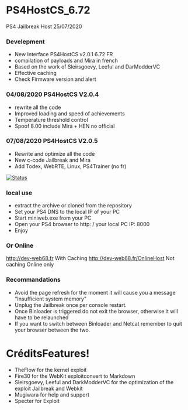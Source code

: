 # PS4HostCS_6.72
PS4 Jailbreak Host 25/07/2020

### Develepment
  - New Interface PS4HostCS v2.0.1 6.72 FR
  - compilation of payloads and Mira in french
  - Based on the work of Sleirsgoevy, Leeful and DarModderVC
  - Effective caching
  - Check Firmware version and alert

  ### 04/08/2020 PS4HostCS V2.0.4
  - rewrite all the code
  - Improved loading and speed of achievements
  - Temperature threshold control
  - Spoof 8.00 include Mira + HEN no official
   ### 07/08/2020 PS4HostCS V2.0.5
   - Rewrite and optimize all the code
   - New c-code Jailbreak and Mira
   - Add Todex, WebRTE, Linux, PS4Trainer (no fr)

[![Status](https://travis-ci.org/joemccann/dillinger.svg?branch=master)](https://travis-ci.org/joemccann/dillinger)

### local use 
  - extract the archive or cloned from the repository
  - Set your PS4 DNS to the local IP of your PC
  - Start miniweb.exe from your PC
  - Open your PS4 browser to http: / your local PC IP: 8000
  - Enjoy
  ### Or Online
  http://dev-web68.fr With Caching
  http://dev-web68.fr/OnlineHost Not caching Online only

### Recommandations
- Avoid the page refresh for the moment it will cause you a message "Insufficient system memory"
- Unplug the Jailbreak once per console restart.
- Once Binloader is triggered do not exit the browser, otherwise it will have to be relaunched
- If you want to switch between Binloader and Netcat remember to quit your browser between the two.

# CréditsFeatures!
  - TheFlow for the kernel exploit
  - Fire30 for the WebKit exploitconvert to Markdown
  - Sleirsgoevy, Leeful and DarkModderVC for the optimization of the exploit Jailbreak and Webkit
  - Mugiwara for help and support
  - Specter for Exploit